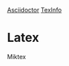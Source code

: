 

[Asciidoctor](https://asciidoctor.org/docs/asciidoctor.js/)
[TexInfo](https://www.gnu.org/software/texinfo/)

# Latex
Miktex